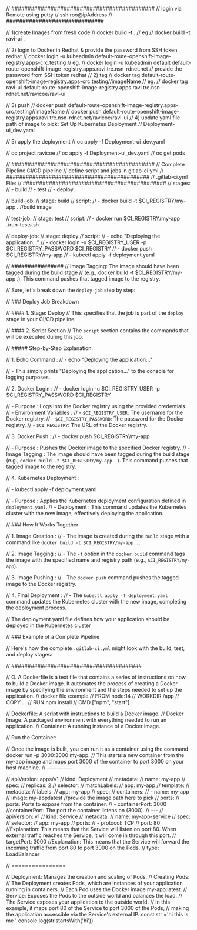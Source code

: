 
// ############################################
// login via Remote using putty
// ssh roo@ipAddress
// ##############################

// 1)create Images from fresh code 
// docker build -t <projectName> .
// eg 
// docker build -t ravi-ui .

// 2) login to Docker in Redhat & provide the password from SSH token redhat 
// docker login -u kubeadmin default-route-openshift-image-registry.apps-crc.testing
// eg. 
// docker login -u kubeadmin default default-route-openshift-image-registry.apps.ravi.tre.nsn-rdnet.net
// provide the password from SSH token redhat 
// 2) tag 
// docker tag <imageName> default-route-openshift-image-registry.apps-crc.testing/<namespace>/imageName
// eg. 
// docker tag ravi-ui default-route-openshift-image-registry.apps.ravi.tre.nsn-rdnet.net/ravicoe/ravi-ui

// 3) push 
// docker push default-route-openshift-image-registry.apps-crc.testing/<namespace>/imageName
// docker push default-route-openshift-image-registry.apps.ravi.tre.nsn-rdnet.net/ravicoe/ravi-ui
// 4) update yaml file path of image to pick: Set Up Kubernetes Deployment
// Deployment-ui_dev.yaml

// 5) apply the deployment 
// oc apply -f Deployment-ui_dev.yaml

// oc project ravicoe
// oc apply -f Deployment-ui_dev.yaml
// oc get pods 

// ############################################
// Complete Pipeline CI/CD pipeline 
// define script and jobs in gitlab-ci.yml
// ############################################
// .gitlab-ci.yml File:
// ############################################
// stages:
//   - build
//   - test
//   - deploy

// build-job:
//   stage: build
//   script:
//     - docker build -t $CI_REGISTRY/my-app .  //build image 

// test-job:
//   stage: test
//   script:
//     - docker run $CI_REGISTRY/my-app ./run-tests.sh

// deploy-job:
//   stage: deploy
//   script:
//     - echo "Deploying the application..."
//     - docker login -u $CI_REGISTRY_USER -p $CI_REGISTRY_PASSWORD $CI_REGISTRY
//     - docker push $CI_REGISTRY/my-app
//     - kubectl apply -f deployment.yaml
	
// ################
// Image Tagging: The image should have been tagged during the build stage 
// 	(e.g., docker build -t $CI_REGISTRY/my-app .). This command pushes that tagged image to the registry.

// Sure, let's break down the `deploy-job` step by step:

// ###  Deploy Job Breakdown 

// ####  1. Stage: Deploy 
// This specifies that the job is part of the `deploy` stage in your CI/CD pipeline.

// ####  2. Script Section 
// The `script` section contains the commands that will be executed during this job.

// #####  Step-by-Step Explanation: 

// 1.  Echo Command :
//   - echo "Deploying the application..."
   
//   - This simply prints "Deploying the application..." to the console for logging purposes.

// 2.  Docker Login :
//   - docker login -u $CI_REGISTRY_USER -p $CI_REGISTRY_PASSWORD $CI_REGISTRY
   
//   -  Purpose : Logs into the Docker registry using the provided credentials.
//   -  Environment Variables : 
//     - `$CI_REGISTRY_USER`: The username for the Docker registry.
//     - `$CI_REGISTRY_PASSWORD`: The password for the Docker registry.
//     - `$CI_REGISTRY`: The URL of the Docker registry.

// 3.  Docker Push :
//   - docker push $CI_REGISTRY/my-app
   
//   -  Purpose : Pushes the Docker image to the specified Docker registry.
//   -  Image Tagging : The image should have been tagged during the build stage (e.g., `docker build -t $CI_REGISTRY/my-app .`). This command pushes that tagged image to the registry.

// 4.  Kubernetes Deployment :
  
// 	- kubectl apply -f deployment.yaml

//   -  Purpose : Applies the Kubernetes deployment configuration defined in `deployment.yaml`.
//   -  Deployment : This command updates the Kubernetes cluster with the new image, effectively deploying the application.

// ###  How It Works Together 

// 1.  Image Creation :
//   - The image is created during the `build` stage with a command like `docker build -t $CI_REGISTRY/my-app .`.

// 2.  Image Tagging :
//   - The `-t` option in the `docker build` command tags the image with the specified name and registry path (e.g., `$CI_REGISTRY/my-app`).

// 3.  Image Pushing :
//   - The `docker push` command pushes the tagged image to the Docker registry.

// 4.  Final Deployment :
//   - The `kubectl apply -f deployment.yaml` command updates the Kubernetes cluster with the new image, completing the deployment process.

// The deployment.yaml file defines how your application should be deployed in the Kubernetes cluster

// ###  Example of a Complete Pipeline 

// Here's how the complete `.gitlab-ci.yml` might look with the build, test, and deploy stages:

// ########################################

// Q. A Dockerfile is a text file that contains a series of instructions on how to build a Docker image. It automates the process of creating a Docker image by specifying the environment and the steps needed to set up the application.
// docker file example 
// FROM node:14
// WORKDIR /app
// COPY . .
// RUN npm install
// CMD ["npm", "start"]

// Dockerfile: A script with instructions to build a Docker image.
// Docker Image: A packaged environment with everything needed to run an application.
// Container: A running instance of a Docker image.

// Run the Container:

// Once the image is built, you can run it as a container using the command docker run -p 3000:3000 my-app. 
// This starts a new container from the my-app image and maps port 3000 of the container to port 3000 on your host machine.
// -----------

// apiVersion: apps/v1
// kind: Deployment
// metadata:
//   name: my-app
// spec:
//   replicas: 2
//   selector:
//     matchLabels:
//       app: my-app
//   template:
//     metadata:
//       labels:
//         app: my-app
//     spec:
//       containers:
//       - name: my-app
//         image: my-app:latest    //provide the image path here to pick 
//         ports:					// ports: Ports to expose from the container.
//         - containerPort: 3000   //containerPort: The port the container listens on (3000).
// ---
// apiVersion: v1
// kind: Service
// metadata:
//   name: my-app-service
// spec:
//   selector:
//     app: my-app
//   ports:
//     - protocol: TCP
//       port: 80   //Explanation: This means that the Service will listen on port 80. When external traffic reaches the Service, it will come in through this port.
//       targetPort: 3000  //Explanation: This means that the Service will forward the incoming traffic from port 80 to port 3000 on the Pods.
//   type: LoadBalancer

// ================

// Deployment: Manages the creation and scaling of Pods.
// Creating Pods:
// 	The Deployment creates Pods, which are instances of your application running in containers.
// 	Each Pod uses the Docker image my-app:latest.
// Service: Exposes the Pods to the outside world and balances the load.
// 		The Service exposes your application to the outside world.
// 		In this example, it maps port 80 of the Service to port 3000 of the Pods, 
// 		making the application accessible via the Service's external IP.
const str ='hi this is me '
console.log(str.startsWith('hi'))

